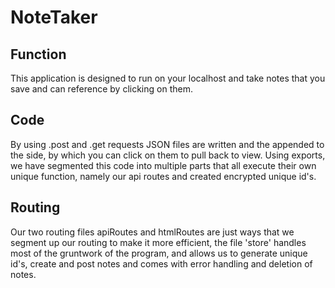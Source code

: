 # NoteTaker
## Function
This application is designed to run on your localhost and take notes that you save and can reference by clicking on them.
## Code
By using .post and .get requests JSON files are written and the appended to the side, by which you can click on them to pull back to view. Using exports, we have segmented this code into multiple parts that all execute their own unique function, namely our api routes and created encrypted unique id's.
## Routing
Our two routing files apiRoutes and htmlRoutes are just ways that we segment up our routing to make it more efficient, the file 'store' handles most of the gruntwork of the program, and allows us to generate unique id's, create and post notes and comes with error handling and deletion of notes.